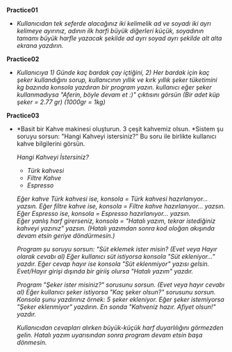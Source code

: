 **Practice01**
- *Kullanıcıdan tek seferde alacağınız iki kelimelik ad ve soyadı iki ayrı kelimeye ayırınız,
  adının ilk harfi büyük diğerleri küçük,
  soyadının tamamı büyük harfle yazacak şekilde ad ayrı soyad ayrı şekilde alt alta ekrana yazdırın.*

**Practice02**
- *Kullanıcıya*
  *1) Günde kaç bardak çay içtiğini,
  2) Her bardak için kaç şeker kullandığını sorup,
  kullanıcının yıllık ve kırk yıllık şeker tüketimini kg bazında konsola yazdıran bir program yazın.
  kullanıcı eğer şeker kullanmadıysa "Aferin, böyle devam et :)" çıktısını görsün
  (Bir adet küp şeker = 2.77 gr) (1000gr = 1kg)*

**Practice03**
- *Basit bir Kahve makinesi oluşturun. 3 çeşit kahvemiz olsun.
  *Sistem şu soruyu sorsun: "Hangi Kahveyi istersiniz?"
  Bu soru ile birlikte kullanıcı kahve bilgilerini görsün.
  
  *Hangi Kahveyi İstersiniz?*
  - *Türk kahvesi*
  - *Filtre Kahve*
  - *Espresso*
  
  *Eğer kahve Türk kahvesi ise, konsola = Türk kahvesi hazırlanıyor... yazsın.
  Eğer filtre kahve ise,   konsola = Filtre kahve hazırlanıyor...  yazsın.
  Eğer Espresso ise, konsola =  Espresso hazırlanıyor...   yazsın.  
  Eğer yanlış harf girerseniz, konsola = "Hatalı yazım, tekrar istediğiniz kahveyi yazınız" yazsın.
  (Hatalı yazımdan sonra kod oloğan akışında devam etsin geriye döndürmesin.)*

  *Program şu soruyu sorsun: "Süt eklemek ister misin? (Evet veya Hayır olarak cevabı al)
  Eğer kullanıcı süt istiyorsa konsola "Süt ekleniyor..." yazdır.
  Eğer cevap hayır ise konsola "Süt eklenmiyor" yazısı gelsin.
  Evet/Hayır girişi dışında bir giriiş olursa "Hatalı yazım" yazdır.*
  
  *Program "Şeker ister misiniz?" sorusunu sorsun. (Evet veya hayır cevabı al)
  Eğer kullanıcı şeker istiyorsa "Kaç şeker olsun?" sorusunu sorsun.
  Konsola şunu yazdırınız örnek: 5 şeker ekleniyor.
  Eğer şeker istemiyorsa "Şeker eklenmiyor" yazdırın.
  En sonda "Kahveniz hazır. Afiyet olsun!" yazdır.*
  
  *Kullanıcıdan cevapları alırken büyük-küçük harf duyarlılığını görmezden gelin.
  Hatalı yazım uyarısından sonra program devam etsin başa dönmesin.*
 
